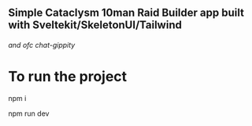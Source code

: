 ## Simple Cataclysm 10man Raid Builder app built with Sveltekit/SkeletonUI/Tailwind

###### and ofc chat-gippity

# To run the project

npm i

npm run dev
